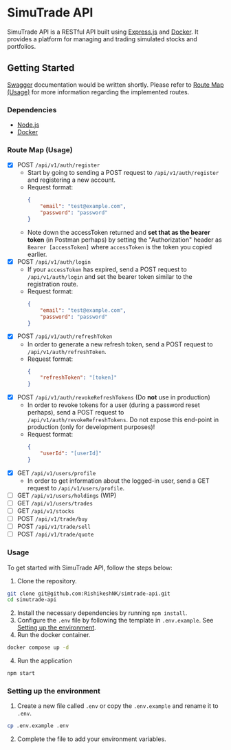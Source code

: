 # SimuTrade API

SimuTrade API is a RESTful API built using [Express.js](https://expressjs.com/) and [Docker](https://www.docker.com/). It provides a platform for managing and trading simulated stocks and portfolios.

## Getting Started

[Swagger](https://swagger.io/) documentation would be written shortly. Please refer to [Route Map (Usage)](#usage) for more information regarding the implemented routes.

### Dependencies

- [Node.js](https://nodejs.org/en/download/package-manager/)
- [Docker](https://www.docker.com/)

### Route Map (Usage)
- [x] POST `/api/v1/auth/register`
    - Start by going to sending a POST request to `/api/v1/auth/register` and registering a new account.
    - Request format:
        ```json
        {
            "email": "test@example.com",
            "password": "password"
        }
        ```
    - Note down the accessToken returned and __set that as the bearer token__ (in Postman perhaps) by setting the "Authorization" header as `Bearer [accessToken]` where `accessToken` is the token you copied earlier.
- [x] POST `/api/v1/auth/login`
    - If your `accessToken` has expired, send a POST request to `/api/v1/auth/login` and set the bearer token similar to the registration route.
    - Request format:
        ```json
        {
            "email": "test@example.com",
            "password": "password"
        }
        ```
- [x] POST `/api/v1/auth/refreshToken`
    - In order to generate a new refresh token, send a POST request to `/api/v1/auth/refreshToken`.
    - Request format:
        ```json
        {
            "refreshToken": "[token]"
        }
        ```
- [x] POST `/api/v1/auth/revokeRefreshTokens` (Do __not__ use in production)
    - In order to revoke tokens for a user (during a password reset perhaps), send a POST request to `/api/v1/auth/revokeRefreshTokens`. Do not expose this end-point in production (only for development purposes)!
    - Request format:
        ```json
        {
            "userId": "[userId]"
        }
        ```
- [x] GET `/api/v1/users/profile`
    - In order to get information about the logged-in user, send a GET request to `/api/v1/users/profile`.
- [ ] GET `/api/v1/users/holdings` (WIP)
- [ ] GET `/api/v1/users/trades`
- [ ] GET `/api/v1/stocks`
- [ ] POST `/api/v1/trade/buy`
- [ ] POST `/api/v1/trade/sell`
- [ ] POST `/api/v1/trade/quote`

### Usage

To get started with SimuTrade API, follow the steps below:

1. Clone the repository.

```bash
git clone git@github.com:RishikeshNK/simtrade-api.git
cd simutrade-api
```

2. Install the necessary dependencies by running `npm install`.
3. Configure the `.env` file by following the template in `.env.example`. See [Setting up the environment](#setting-up-the-environment).
4. Run the docker container.
```bash
docker compose up -d
```
4. Run the application

```bash
npm start
```

### Setting up the environment

1. Create a new file called `.env` or copy the `.env.example` and rename it to `.env`.

```bash
cp .env.example .env
```

2. Complete the file to add your environment variables.